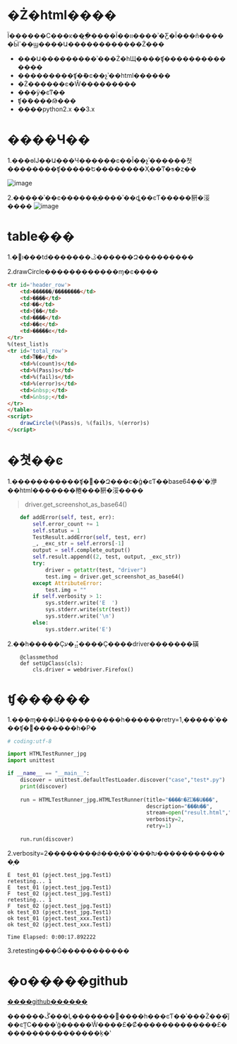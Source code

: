 # �Ż�html����

Ϊ������С���ĸ��ֱ�̬����Ϊ��װ����ʾ�Ƹ�Ϊ���ñ�����Ӹߴ��ϣ����Ա������������Ż���

- ���Ա���������ʾ���Ż�һЩ����ʧ��������������
- ���������ʧ�ܽ�ͼ��չʾ��html������
- �Ż������ͼ�Ŵ���������
- ���ӱ�ͼͳ��
- ʧ�ܺ����Թ���
- ����python2.x ��3.x

# ����Ч��

1.���ɵĲ��Ա���Ч������ͼ��Ĭ��չʾ������쳣��������ʧ�����Ե��������Ҳ��ͳ�ƽ�ȥ��

![image](http://note.youdao.com/yws/api/personal/file/E97A193B84B6450FA7CA7E148EE98FF8?method=download&shareKey=735b747a3614590f9c97aa765647c3a1)

2.�����ʾ��ͼ������ֱ����ʾ��ȡ��ͼƬ�����豣�浽����
![image](http://note.youdao.com/yws/api/personal/file/FFC30301995F47B9AF7DD0F5D216C53C?method=download&shareKey=8c7ae911502c1f38e7b2ee541d13782d)

# table���

1.�޸ı���td�������ݣ������Զ���������

2.drawCircle������������ɱ�ͼ����

```html
<tr id='header_row'>
    <td>������/��������</td>
    <td>����</td>
    <td>ͨ��</td>
    <td>ʧ��</td>
    <td>����</td>
    <td>��ͼ</td>
    <td>�����ͼ</td>
</tr>
%(test_list)s
<tr id='total_row'>
    <td>ͳ��</td>
    <td>%(count)s</td>
    <td>%(Pass)s</td>
    <td>%(fail)s</td>
    <td>%(error)s</td>
    <td>&nbsp;</td>
    <td>&nbsp;</td>
</tr>
</table>
<script>
    drawCircle(%(Pass)s, %(fail)s, %(error)s)
</script>
```

# �쳣��ͼ

1.�����������ʧ�ܺ󣬻��Զ���ͼ�ģ�ͼƬ��base64��ʽ�洢��html�������棬���豣�浽����

> driver.get_screenshot_as_base64()

```python
    def addError(self, test, err):
        self.error_count += 1
        self.status = 1
        TestResult.addError(self, test, err)
        _, _exc_str = self.errors[-1]
        output = self.complete_output()
        self.result.append((2, test, output, _exc_str))
        try:
            driver = getattr(test, "driver")
            test.img = driver.get_screenshot_as_base64()
        except AttributeError:
            test.img = ""
        if self.verbosity > 1:
            sys.stderr.write('E  ')
            sys.stderr.write(str(test))
            sys.stderr.write('\n')
        else:
            sys.stderr.write('E')
```
2.��һ�����Ҫע�⣬����Ҫ����driver�������磺

```
    @classmethod
    def setUpClass(cls):
        cls.driver = webdriver.Firefox()
```

# ʧ������

1.���ɱ���Ĳ����������һ������retry=1,�����ʾ����ʧ�ܺ󣬻�������һ�Ρ�
```python
# coding:utf-8

import HTMLTestRunner_jpg
import unittest

if __name__ == "__main__":
    discover = unittest.defaultTestLoader.discover("case","test*.py")
    print(discover)
    
    run = HTMLTestRunner_jpg.HTMLTestRunner(title="����װ�ƵĲ��Ա���",
                                            description="���Խ��",
                                            stream=open("result.html","wb"),
                                            verbosity=2,
                                            retry=1)
    
    run.run(discover)
```
2.verbosity=2��������ǿ���̨��ʾ���Խ������������֣�
```
E  test_01 (pject.test_jpg.Test1)
retesting... 1
E  test_01 (pject.test_jpg.Test1)
F  test_02 (pject.test_jpg.Test1)
retesting... 1
F  test_02 (pject.test_jpg.Test1)
ok test_03 (pject.test_jpg.Test1)
ok test_01 (pject.test_xxx.Test1)
ok test_02 (pject.test_xxx.Test1)

Time Elapsed: 0:00:17.892222
```
3.retesting���Ǵ������ܵ�����

# �ο�����github

[����github������](https://github.com/GoverSky/HTMLTestRunner)

������ڴ���Ļ�������΢����һ���ͼƬ��ʾ���Ż���֮ǰ��ͼƬ̫С����ʾģ�����Ŵ����£�Ȼ�������������£���������ִ�������ķ�ʽ
